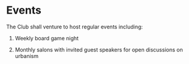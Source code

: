 # Events

The Club shall venture to host regular events including:

1. Weekly board game night

1. Monthly salons with invited guest speakers for open discussions on urbanism
